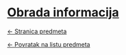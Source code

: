 # [Obrada informacija](https://www.github.com/studosi-fer/OI)
[<- Stranica predmeta](https://www.fer.unizg.hr/predmet/obrinf_a)

[<- Povratak na listu predmeta](https://www.github.com/studosi/FER)